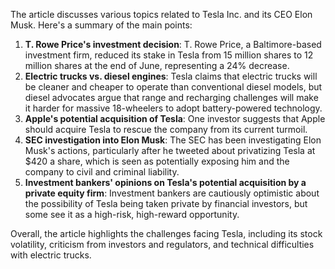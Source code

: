 The article discusses various topics related to Tesla Inc. and its CEO Elon Musk. Here's a summary of the main points:

1. **T. Rowe Price's investment decision**: T. Rowe Price, a Baltimore-based investment firm, reduced its stake in Tesla from 15 million shares to 12 million shares at the end of June, representing a 24% decrease.
2. **Electric trucks vs. diesel engines**: Tesla claims that electric trucks will be cleaner and cheaper to operate than conventional diesel models, but diesel advocates argue that range and recharging challenges will make it harder for massive 18-wheelers to adopt battery-powered technology.
3. **Apple's potential acquisition of Tesla**: One investor suggests that Apple should acquire Tesla to rescue the company from its current turmoil.
4. **SEC investigation into Elon Musk**: The SEC has been investigating Elon Musk's actions, particularly after he tweeted about privatizing Tesla at $420 a share, which is seen as potentially exposing him and the company to civil and criminal liability.
5. **Investment bankers' opinions on Tesla's potential acquisition by a private equity firm**: Investment bankers are cautiously optimistic about the possibility of Tesla being taken private by financial investors, but some see it as a high-risk, high-reward opportunity.

Overall, the article highlights the challenges facing Tesla, including its stock volatility, criticism from investors and regulators, and technical difficulties with electric trucks.